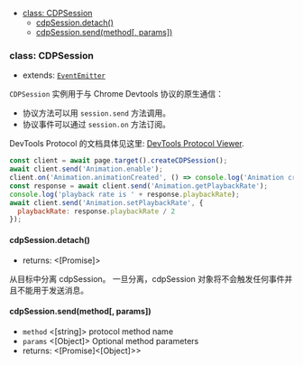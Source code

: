 - [class: CDPSession](#class-cdpsession)
  * [cdpSession.detach()](#cdpsessiondetach)
  * [cdpSession.send(method[, params])](#cdpsessionsendmethod-params)

### class: CDPSession

* extends: [`EventEmitter`](https://nodejs.org/api/events.html#events_class_eventemitter)

`CDPSession` 实例用于与 Chrome Devtools 协议的原生通信：
- 协议方法可以用 `session.send` 方法调用。
- 协议事件可以通过 `session.on` 方法订阅。

DevTools Protocol 的文档具体见这里: [DevTools Protocol Viewer](https://chromedevtools.github.io/devtools-protocol/).

```js
const client = await page.target().createCDPSession();
await client.send('Animation.enable');
client.on('Animation.animationCreated', () => console.log('Animation created!'));
const response = await client.send('Animation.getPlaybackRate');
console.log('playback rate is ' + response.playbackRate);
await client.send('Animation.setPlaybackRate', {
  playbackRate: response.playbackRate / 2
});
```

#### cdpSession.detach()
- returns: <[Promise]>

从目标中分离 cdpSession。 一旦分离，cdpSession 对象将不会触发任何事件并且不能用于发送消息。

#### cdpSession.send(method[, params])
- `method` <[string]> protocol method name
- `params` <[Object]> Optional method parameters
- returns: <[Promise]<[Object]>>
